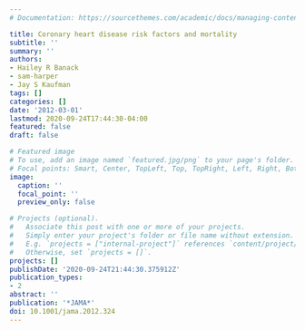```yaml
---
# Documentation: https://sourcethemes.com/academic/docs/managing-content/

title: Coronary heart disease risk factors and mortality
subtitle: ''
summary: ''
authors:
- Hailey R Banack
- sam-harper
- Jay S Kaufman
tags: []
categories: []
date: '2012-03-01'
lastmod: 2020-09-24T17:44:30-04:00
featured: false
draft: false

# Featured image
# To use, add an image named `featured.jpg/png` to your page's folder.
# Focal points: Smart, Center, TopLeft, Top, TopRight, Left, Right, BottomLeft, Bottom, BottomRight.
image:
  caption: ''
  focal_point: ''
  preview_only: false

# Projects (optional).
#   Associate this post with one or more of your projects.
#   Simply enter your project's folder or file name without extension.
#   E.g. `projects = ["internal-project"]` references `content/project/deep-learning/index.md`.
#   Otherwise, set `projects = []`.
projects: []
publishDate: '2020-09-24T21:44:30.375912Z'
publication_types:
- 2
abstract: ''
publication: '*JAMA*'
doi: 10.1001/jama.2012.324
---
```

